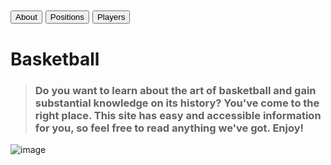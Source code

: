 
<a href="pages/about.md"><button>About</button></a>
<a href="pages/about.md"><button>Positions</button></a>
<a href="pages/about.md"><button>Players</button></a>
-----
# Basketball
> ### Do you want to learn about the art of basketball and gain substantial knowledge on its history? You've come to the right place. This site has easy and accessible information for you, so feel free to read anything we've got. Enjoy!

![image]("https://facts.net/wp-content/uploads/2022/01/a010-markusspiske-jan19-msp_1812_4083.jpg")
